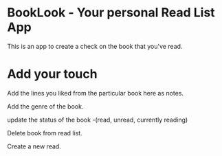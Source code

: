# BookLook - Your personal Read List App

This is an app to create a check on the book that you've read.

# Add your touch 

Add the lines you liked from the particular book here as notes.

Add the genre of the book.

update the status of the book -(read, unread, currently reading)

Delete book from read list.

Create a new read.
